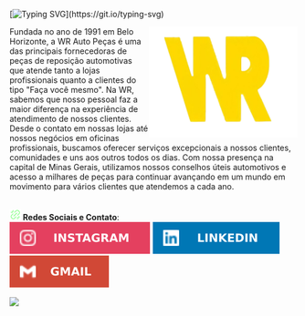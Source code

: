 <!-- **************************************************Intro***************************************************** -->

[![Typing SVG](https://readme-typing-svg.demolab.com?font=Fira+Code&pause=1000&color=FCD702&center=falso&vCenter=falso&repeat=falso&random=falso&width=500&lines=Tudo+o+que+o+seu+carro+precisa...;em+um+só+lugar!;WR+Auto+Peças;)](https://git.io/typing-svg)

<div>
  <img align="right" height="195px" alt="WR" src="https://github.com/WR-Auto-Pecas/WR-Auto-Pecas/blob/cac5f05e992d4b354e48b8e93615dca4cd8dac16/resource/logo/logo_sem_fundo.png" style="flex-shrink: 0;" />
  <p>
    Fundada no ano de 1991 em Belo Horizonte, a WR Auto Peças é uma das principais fornecedoras de peças de reposição automotivas que atende tanto a lojas profissionais quanto a clientes do tipo "Faça você mesmo".  
    Na WR, sabemos que nosso pessoal faz a maior diferença na experiência de atendimento de nossos clientes.  
    Desde o contato em nossas lojas até nossos negócios em oficinas profissionais, buscamos oferecer serviços excepcionais a nossos clientes, comunidades e uns aos outros todos os dias.  
    Com nossa presença na capital de Minas Gerais, utilizamos nossos conselhos úteis automotivos e acesso a milhares de peças para continuar avançando em um mundo em movimento para vários clientes que atendemos a cada ano.
  </p>
</div>


<!-- ************************************************** Bar ***************************************************** -->

  <!-- <img src="https://github.com/PkLavc/PkLavc/blob/94f67aca0f96f0e9cef748c2c27877c02586f77d/resources/Rainbow.gif" width="100%"> -->

<!-- ************************************************ Contato *************************************************** --> 

<br>
<div>
<img height="20" alt="GIF" src="https://github.com/PkLavc/PkLavc/blob/a696ee15d9d496f689e7d3536bad2defe828d9a0/resources/Icons/Animated/link(2).gif?raw=true"/><b> Redes Sociais e Contato</b>:
 
<div> 
  <a href="https://www.instagram.com/orgwrautopecas/" target="_blank"><img alt="Instagram" src="https://github.com/PkLavc/PkLavc/blob/3aedb7980ffa26e11ae57379117bf39ec452a061/resources/Icons/Static/Instagram.svg" target="_blank"/></a>
  <a href="https://www.linkedin.com/company/wr-pecas-automotivas/about/" target="_blank"><img alt="Linkedin" src="https://github.com/PkLavc/PkLavc/blob/3aedb7980ffa26e11ae57379117bf39ec452a061/resources/Icons/Static/LinkedIn.svg" target="_blank"/></a>
  <a href="mailto:orgwrautopecas@hotmail.com" target="_blank"><img alt="mail" src="https://github.com/PkLavc/PkLavc/blob/3aedb7980ffa26e11ae57379117bf39ec452a061/resources/Icons/Static/Gmail.svg"_blank"/></a>
</div>

<!--**************************************** Support Me Here / Counter********************************************** --> 

<a href="https://github.com/Meghna-DAS/github-profile-views-counter"> <img src="https://komarev.com/ghpvc/?username=WR-Auto-Pecas&color=FCD702&style=for-the-badge">

<!--***************************************************************************************************************** --> 
